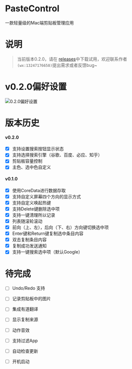 # PasteControl
一款轻量级的Mac端剪贴板管理应用

说明
======
> 当前版本0.2.0，请在 [releases](https://github.com/ZJM6658/PasteControl/releases)中下载试用，欢迎联系作者`(wx:13247176658)`提出需求或者反馈bug~

v0.2.0偏好设置
======
![0.2.0偏好设置](https://github.com/ZJM6658/PasteControl/blob/master/images/pasteControl-0.2.0.png?raw=true)

版本历史
=======
#### v0.2.0
- [x] 支持设置搜索按钮显示状态
- [x] 支持选择搜索引擎（谷歌、百度、必应、知乎）
- [x] 剪贴板容量控制
- [x] 主色、选中色自定义

#### v0.1.0

- [x] 使用CoreData进行数据存取
- [x] 支持自定义屏幕四个方向的显示方式
- [x] 支持自定义唤起热键
- [x] 支持Delete键删除选中项
- [x] 支持一键清理所以记录
- [x] 列表随滚轮滚动
- [x] 前向（上、左），后向（下、右）方向键切换选中项
- [x] Enter键和Return键复制选中条目内容
- [x] 双击复制条目内容
- [x] 复制成功发送通知
- [x] 支持一键搜索选中项（默认Google）

待完成
======
- [ ] Undo/Redo 支持
- [ ] 记录剪贴板中的图片
- [ ] 集成有道翻译
- [ ] 显示复制来源
- [ ] 动作音效
- [ ] 支持过滤App
- [ ] 自动检查更新
- [ ] 开机启动

